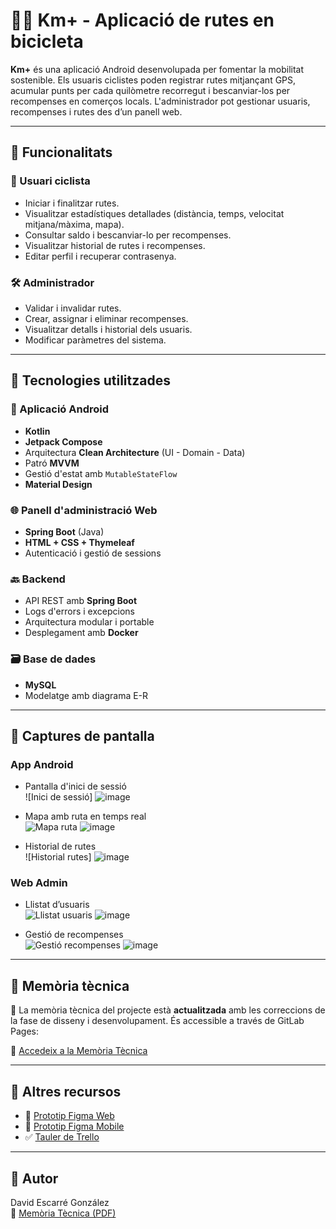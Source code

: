 # 🚴‍♂️ Km+ - Aplicació de rutes en bicicleta

**Km+** és una aplicació Android desenvolupada per fomentar la mobilitat sostenible. Els usuaris ciclistes poden registrar rutes mitjançant GPS, acumular punts per cada quilòmetre recorregut i bescanviar-los per recompenses en comerços locals. L'administrador pot gestionar usuaris, recompenses i rutes des d’un panell web.

---

## 🧩 Funcionalitats

### 👤 Usuari ciclista
- Iniciar i finalitzar rutes.
- Visualitzar estadístiques detallades (distància, temps, velocitat mitjana/màxima, mapa).
- Consultar saldo i bescanviar-lo per recompenses.
- Visualitzar historial de rutes i recompenses.
- Editar perfil i recuperar contrasenya.

### 🛠️ Administrador
- Validar i invalidar rutes.
- Crear, assignar i eliminar recompenses.
- Visualitzar detalls i historial dels usuaris.
- Modificar paràmetres del sistema.

---

## 🧪 Tecnologies utilitzades

### 📱 Aplicació Android
- **Kotlin**
- **Jetpack Compose**
- Arquitectura **Clean Architecture** (UI - Domain - Data)
- Patró **MVVM**
- Gestió d'estat amb `MutableStateFlow`
- **Material Design**

### 🌐 Panell d'administració Web
- **Spring Boot** (Java)
- **HTML + CSS + Thymeleaf**
- Autenticació i gestió de sessions

### 🔙 Backend
- API REST amb **Spring Boot**
- Logs d'errors i excepcions
- Arquitectura modular i portable
- Desplegament amb **Docker**

### 🗃️ Base de dades
- **MySQL**
- Modelatge amb diagrama E-R

---

## 📸 Captures de pantalla

### App Android

- Pantalla d'inici de sessió  
  ![Inici de sessió]
![image](https://github.com/user-attachments/assets/10922fe2-f63d-4e3d-90e6-97f11b4003b1)

- Mapa amb ruta en temps real  
  ![Mapa ruta](screenshots/mapa.png)
![image](https://github.com/user-attachments/assets/f9688c8d-fba7-416e-ada5-167490b08432)

- Historial de rutes  
  ![Historial rutes]
![image](https://github.com/user-attachments/assets/f4ac6bcb-6e63-47fa-8345-12e0d14ccd07)

### Web Admin

- Llistat d’usuaris  
  ![Llistat usuaris](screenshots/admin_usuaris.png)
![image](https://github.com/user-attachments/assets/7c287f39-4d2b-407c-9bd1-f9875d983f94)

- Gestió de recompenses  
  ![Gestió recompenses](screenshots/admin_recompensa.png)
![image](https://github.com/user-attachments/assets/43ed0006-9196-40d6-9b24-5bd4978413ca)

---

## 📄 Memòria tècnica

📘 La memòria tècnica del projecte està **actualitzada** amb les correccions de la fase de disseny i desenvolupament. És accessible a través de GitLab Pages:

🔗 [Accedeix a la Memòria Tècnica](https://gitlab.com/david.degonz/proyecte4_km/-/blob/a32a93b2c145854a7a931a562dfcee550dae6946/Documentacio/Memoria_Tecnica.pdf)

---

## 🔗 Altres recursos

- 🎨 [Prototip Figma Web](https://www.figma.com/design/3NmViZwpsBYYAxFf9OaU5n/Km-Web?m=auto&t=bb7FCRxpvY6sHhD2-6)
- 📱 [Prototip Figma Mobile](https://www.figma.com/design/OGsn1FBVYPyfROpLIogZwV/Km-?m=auto&t=bb7FCRxpvY6sHhD2-6)
- ✅ [Tauler de Trello](https://trello.com/invite/b/67d2bb31bdeeafab5739043d/ATTI01a1de41486edc7420d39504157a257eDFF8C943/proyecte4km)

---

## 👤 Autor

David Escarré González  
🚴 [Memòria Tècnica (PDF)](Memoria_Tecnica.pdf)
